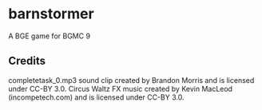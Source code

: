 barnstormer
===========

A BGE game for BGMC 9

Credits
-------
completetask_0.mp3 sound clip created by Brandon Morris and is licensed under CC-BY 3.0.
Circus Waltz FX music created by Kevin MacLeod (incompetech.com) and is licensed under CC-BY 3.0.
